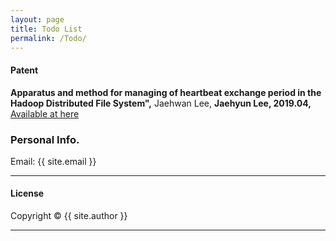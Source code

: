 ```yaml
---
layout: page
title: Todo List
permalink: /Todo/
---
```



#### Patent
<b>Apparatus and method for managing of heartbeat exchange period in the Hadoop Distributed File System",</b> Jaehwan Lee, <b>Jaehyun Lee, 2019.04, </b> [Available at here](https://patents.google.com/patent/KR101973537B1/ko)

### Personal Info.

Email: {{ site.email }}

- - -

#### License

Copyright&nbsp;&copy;&nbsp;{{ site.author }}

- - -

